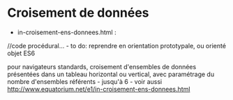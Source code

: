 Croisement de données
==================

* in-croisement-ens-donnees.html :

//code procédural…
	- to do: reprendre en orientation prototypale, ou orienté objet ES6

 pour navigateurs standards, croisement d'ensembles de données présentées dans un tableau horizontal ou vertical, avec paramétrage du nombre d'ensembles référents - jusqu'à 6 - voir aussi http://www.equatorium.net/e1/in-croisement-ens-donnees.html
